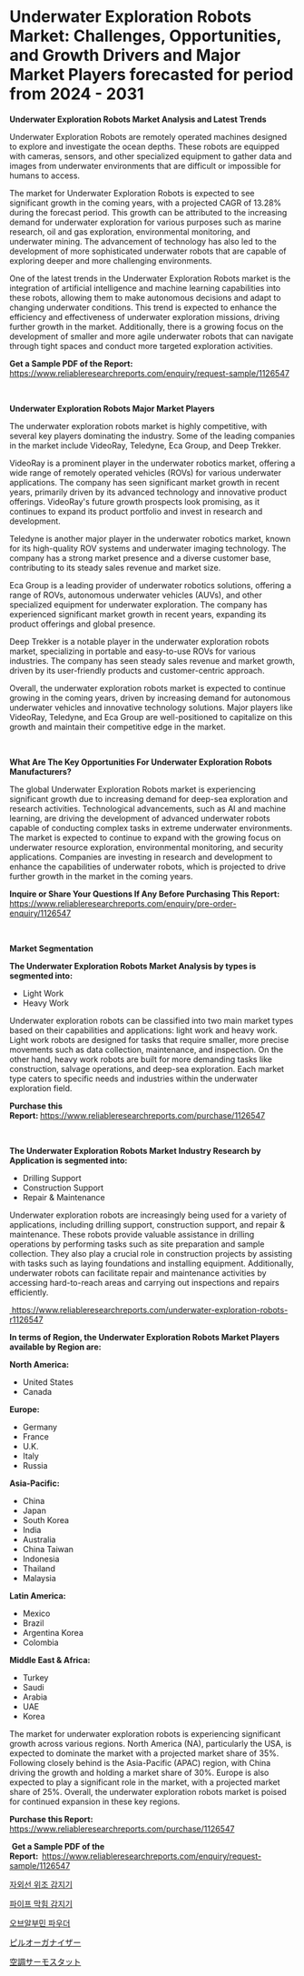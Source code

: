 <p><h1>Underwater Exploration Robots Market: Challenges, Opportunities, and Growth Drivers and Major Market Players forecasted for period from 2024 - 2031</h1></p><p><strong>Underwater Exploration Robots Market Analysis and Latest Trends</strong></p>
<p><p>Underwater Exploration Robots are remotely operated machines designed to explore and investigate the ocean depths. These robots are equipped with cameras, sensors, and other specialized equipment to gather data and images from underwater environments that are difficult or impossible for humans to access.</p><p>The market for Underwater Exploration Robots is expected to see significant growth in the coming years, with a projected CAGR of 13.28% during the forecast period. This growth can be attributed to the increasing demand for underwater exploration for various purposes such as marine research, oil and gas exploration, environmental monitoring, and underwater mining. The advancement of technology has also led to the development of more sophisticated underwater robots that are capable of exploring deeper and more challenging environments.</p><p>One of the latest trends in the Underwater Exploration Robots market is the integration of artificial intelligence and machine learning capabilities into these robots, allowing them to make autonomous decisions and adapt to changing underwater conditions. This trend is expected to enhance the efficiency and effectiveness of underwater exploration missions, driving further growth in the market. Additionally, there is a growing focus on the development of smaller and more agile underwater robots that can navigate through tight spaces and conduct more targeted exploration activities.</p></p>
<p><strong>Get a Sample PDF of the Report:&nbsp;</strong> <a href="https://www.reliableresearchreports.com/enquiry/request-sample/1126547">https://www.reliableresearchreports.com/enquiry/request-sample/1126547</a></p>
<p>&nbsp;</p>
<p><strong>Underwater Exploration Robots Major Market Players</strong></p>
<p><p>The underwater exploration robots market is highly competitive, with several key players dominating the industry. Some of the leading companies in the market include VideoRay, Teledyne, Eca Group, and Deep Trekker.</p><p>VideoRay is a prominent player in the underwater robotics market, offering a wide range of remotely operated vehicles (ROVs) for various underwater applications. The company has seen significant market growth in recent years, primarily driven by its advanced technology and innovative product offerings. VideoRay's future growth prospects look promising, as it continues to expand its product portfolio and invest in research and development.</p><p>Teledyne is another major player in the underwater robotics market, known for its high-quality ROV systems and underwater imaging technology. The company has a strong market presence and a diverse customer base, contributing to its steady sales revenue and market size.</p><p>Eca Group is a leading provider of underwater robotics solutions, offering a range of ROVs, autonomous underwater vehicles (AUVs), and other specialized equipment for underwater exploration. The company has experienced significant market growth in recent years, expanding its product offerings and global presence.</p><p>Deep Trekker is a notable player in the underwater exploration robots market, specializing in portable and easy-to-use ROVs for various industries. The company has seen steady sales revenue and market growth, driven by its user-friendly products and customer-centric approach.</p><p>Overall, the underwater exploration robots market is expected to continue growing in the coming years, driven by increasing demand for autonomous underwater vehicles and innovative technology solutions. Major players like VideoRay, Teledyne, and Eca Group are well-positioned to capitalize on this growth and maintain their competitive edge in the market.</p></p>
<p>&nbsp;</p>
<p><strong>What Are The Key Opportunities For Underwater Exploration Robots Manufacturers?</strong></p>
<p><p>The global Underwater Exploration Robots market is experiencing significant growth due to increasing demand for deep-sea exploration and research activities. Technological advancements, such as AI and machine learning, are driving the development of advanced underwater robots capable of conducting complex tasks in extreme underwater environments. The market is expected to continue to expand with the growing focus on underwater resource exploration, environmental monitoring, and security applications. Companies are investing in research and development to enhance the capabilities of underwater robots, which is projected to drive further growth in the market in the coming years.</p></p>
<p><strong>Inquire or Share Your Questions If Any Before Purchasing This Report:</strong> <a href="https://www.reliableresearchreports.com/enquiry/pre-order-enquiry/1126547">https://www.reliableresearchreports.com/enquiry/pre-order-enquiry/1126547</a></p>
<p>&nbsp;</p>
<p><strong>Market Segmentation</strong></p>
<p><strong>The Underwater Exploration Robots Market Analysis by types is segmented into:</strong></p>
<p><ul><li>Light Work</li><li>Heavy Work</li></ul></p>
<p><p>Underwater exploration robots can be classified into two main market types based on their capabilities and applications: light work and heavy work. Light work robots are designed for tasks that require smaller, more precise movements such as data collection, maintenance, and inspection. On the other hand, heavy work robots are built for more demanding tasks like construction, salvage operations, and deep-sea exploration. Each market type caters to specific needs and industries within the underwater exploration field.</p></p>
<p><strong>Purchase this Report:&nbsp;</strong><a href="https://www.reliableresearchreports.com/purchase/1126547">https://www.reliableresearchreports.com/purchase/1126547</a></p>
<p>&nbsp;</p>
<p><strong>The Underwater Exploration Robots Market Industry Research by Application is segmented into:</strong></p>
<p><ul><li>Drilling Support</li><li>Construction Support</li><li>Repair & Maintenance</li></ul></p>
<p><p>Underwater exploration robots are increasingly being used for a variety of applications, including drilling support, construction support, and repair & maintenance. These robots provide valuable assistance in drilling operations by performing tasks such as site preparation and sample collection. They also play a crucial role in construction projects by assisting with tasks such as laying foundations and installing equipment. Additionally, underwater robots can facilitate repair and maintenance activities by accessing hard-to-reach areas and carrying out inspections and repairs efficiently.</p></p>
<p><a href="https://www.reliableresearchreports.com/underwater-exploration-robots-r1126547">&nbsp;https://www.reliableresearchreports.com/underwater-exploration-robots-r1126547</a></p>
<p><strong>In terms of Region, the Underwater Exploration Robots Market Players available by Region are:</strong></p>
<p>
    <p> <strong> North America: </strong>
        <ul>
            <li>United States</li>
            <li>Canada</li>
        </ul>
        </p> 
    <p> <strong> Europe: </strong>
        <ul>
            <li>Germany</li>
            <li>France</li>
            <li>U.K.</li>
            <li>Italy</li>
            <li>Russia</li>
        </ul>
        </p> 
    <p> <strong> Asia-Pacific: </strong>
        <ul>
            <li>China</li>
            <li>Japan</li>
            <li>South Korea</li>
            <li>India</li>
            <li>Australia</li>
            <li>China Taiwan</li>
            <li>Indonesia</li>
            <li>Thailand</li>
            <li>Malaysia</li>
        </ul>
        </p> 
    <p> <strong> Latin America: </strong>
        <ul>
            <li>Mexico</li>
            <li>Brazil</li>
            <li>Argentina Korea</li>
            <li>Colombia</li>
        </ul>
        </p> 
    <p> <strong> Middle East & Africa: </strong>
        <ul>
            <li>Turkey</li>
            <li>Saudi</li>
            <li>Arabia</li>
            <li>UAE</li>
            <li>Korea</li>
        </ul>
    </p>
    </p>
<p><p>The market for underwater exploration robots is experiencing significant growth across various regions. North America (NA), particularly the USA, is expected to dominate the market with a projected market share of 35%. Following closely behind is the Asia-Pacific (APAC) region, with China driving the growth and holding a market share of 30%. Europe is also expected to play a significant role in the market, with a projected market share of 25%. Overall, the underwater exploration robots market is poised for continued expansion in these key regions.</p></p>
<p><strong>Purchase this Report: </strong><a href="https://www.reliableresearchreports.com/purchase/1126547">https://www.reliableresearchreports.com/purchase/1126547</a></p>
<p>&nbsp;<strong>Get a Sample PDF of the Report:&nbsp;&nbsp;</strong><a href="https://www.reliableresearchreports.com/enquiry/request-sample/1126547">https://www.reliableresearchreports.com/enquiry/request-sample/1126547</a></p>
<p><strong></strong></p>
<p><p><a href="https://medium.com/@avramcornescu20221/%EC%9E%90%EC%99%B8%EC%84%A0-%EA%B0%80%EB%A0%A4%EC%A7%84-%EA%B2%80%EC%A6%9D%EA%B8%B0-%EC%8B%9C%EC%9E%A5-%EA%B7%9C%EB%AA%A8-%EC%8B%9C%EC%9E%A5-%EC%A0%84%EB%A7%9D-%EB%B0%8F-%EC%8B%9C%EC%9E%A5-%EC%A0%84%EB%A7%9D-2024%EB%85%84%EB%B6%80%ED%84%B0-2031%EB%85%84-e127fb3105f1">자외선 위조 감지기</a></p><p><a href="https://medium.com/@demarcuskuhlman/%ED%8C%8C%EC%9D%B4%ED%94%84-%EB%B0%A9-blockage-detector-%EC%8B%9C%EC%9E%A5-%EA%B7%9C%EB%AA%A8-%EC%8B%9C%EC%9E%A5-%EC%A0%84%EB%A7%9D-%EB%B0%8F-%EC%8B%9C%EC%9E%A5-%EC%98%88%EC%B8%A1-2024%EB%85%84%EB%B6%80%ED%84%B0-2031%EB%85%84%EA%B9%8C%EC%A7%80-23f5e9547dee">파이프 막힘 감지기</a></p><p><a href="https://github.com/RichardLueilwitz787/Market-Research-Report-List-1/blob/main/555684219704.md">오브알부민 파우더</a></p><p><a href="https://github.com/Calvi3ynJerde867/Market-Research-Report-List-1/blob/main/556195521140.md">ピルオーガナイザー</a></p><p><a href="https://medium.com/@rylanaufman56456/hvac%E3%82%B5%E3%83%BC%E3%83%A2%E3%82%B9%E3%82%BF%E3%83%83%E3%83%88%E5%B8%82%E5%A0%B4%E3%81%AE%E6%B4%9E%E5%AF%9F-%E5%B8%82%E5%A0%B4%E5%8B%95%E5%90%91-%E6%88%90%E9%95%B7-2024%E5%B9%B4%E3%81%8B%E3%82%892031%E5%B9%B4%E3%81%BE%E3%81%A7%E3%81%AE%E4%BA%88%E6%B8%AC-6d32c99fba3f">空調サーモスタット</a></p></p>